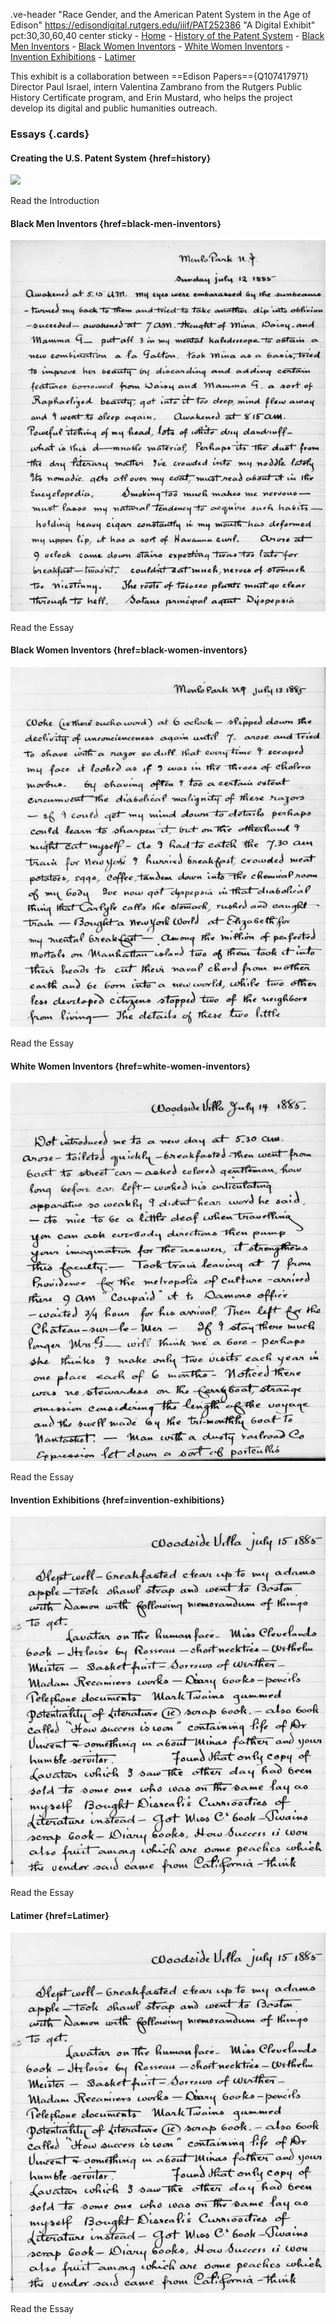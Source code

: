 .ve-header "Race Gender, and the American Patent System in the Age of Edison" https://edisondigital.rutgers.edu/iiif/PAT252386 "A Digital Exhibit" pct:30,30,60,40 center sticky 
    - [Home](/)
    - [History of the Patent System](/1)
    - [Black Men Inventors](/2)
    - [Black Women Inventors](/3)
    - [White Women Inventors](/4)
    - [Invention Exhibitions](/5)
    - [Latimer](/6)

This exhibit is a collaboration between ==Edison Papers=={Q107417971} Director Paul Israel, intern Valentina Zambrano from the Rutgers Public History Certificate program, and Erin Mustard, who helps the project develop its digital and public humanities outreach.

### Essays {.cards}

#### Creating the U.S. Patent System {href=history}

![](https://upload.wikimedia.org/wikipedia/commons/0/06/Munn-Ad-1903.jpg)

Read the Introduction 

#### Black Men Inventors  {href=black-men-inventors}

![](https://raw.githubusercontent.com/edisonpapers/media/main/diary/Diary_Entry_01.png)

Read the Essay

#### Black Women Inventors {href=black-women-inventors}

![](https://raw.githubusercontent.com/edisonpapers/media/main/diary/Diary_Entry_02.png)

Read the Essay

#### White Women Inventors {href=white-women-inventors}

![](https://raw.githubusercontent.com/edisonpapers/media/main/diary/Diary_Entry_03.png)

Read the Essay

#### Invention Exhibitions {href=invention-exhibitions}

![](https://raw.githubusercontent.com/edisonpapers/media/main/diary/Diary_Entry_04.png)

Read the Essay

#### Latimer {href=Latimer}

![](https://raw.githubusercontent.com/edisonpapers/media/main/diary/Diary_Entry_04.png)

Read the Essay